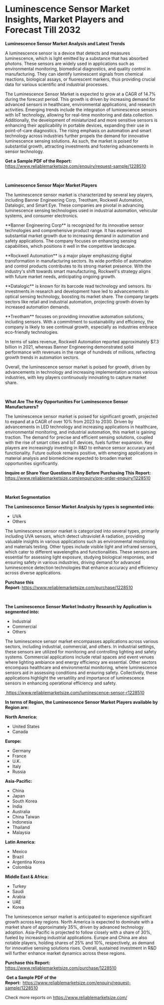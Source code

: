 <p><h1>Luminescence Sensor Market Insights, Market Players and Forecast Till 2032</h1></p><p><strong>Luminescence Sensor Market Analysis and Latest Trends</strong></p>
<p><p>A luminescence sensor is a device that detects and measures luminescence, which is light emitted by a substance that has absorbed photons. These sensors are widely used in applications such as environmental monitoring, biomedical diagnostics, and quality control in manufacturing. They can identify luminescent signals from chemical reactions, biological assays, or fluorescent markers, thus providing crucial data for various scientific and industrial processes.</p><p>The Luminescence Sensor Market is expected to grow at a CAGR of 14.7% during the forecast period. This growth is driven by increasing demand for advanced sensors in healthcare, environmental applications, and research activities. Emerging trends include the integration of luminescence sensors with IoT technology, allowing for real-time monitoring and data collection. Additionally, the development of miniaturized and more sensitive sensors is enhancing their applicability in portable devices, expanding their use in point-of-care diagnostics. The rising emphasis on automation and smart technology across industries further propels the demand for innovative luminescence sensing solutions. As such, the market is poised for substantial growth, attracting investments and fostering advancements in sensor technology.</p></p>
<p><strong>Get a Sample PDF of the Report:&nbsp;</strong> <a href="https://www.reliablemarketsize.com/enquiry/request-sample/1228510?utm_campaign=3254&utm_medium=2&utm_source=Github&utm_content=ia&utm_term=09042025&utm_id=luminescence-sensor">https://www.reliablemarketsize.com/enquiry/request-sample/1228510</a></p>
<p>&nbsp;</p>
<p><strong>Luminescence Sensor Major Market Players</strong></p>
<p><p>The luminescence sensor market is characterized by several key players, including Banner Engineering Corp, Treotham, Rockwell Automation, Datalogic, and Smart Eye. These companies are pivotal in advancing luminescence sensing technologies used in industrial automation, vehicular systems, and consumer electronics.</p><p>**Banner Engineering Corp** is recognized for its innovative sensor technologies and comprehensive product range. It has experienced substantial market growth due to increasing demand in automation and safety applications. The company focuses on enhancing sensing capabilities, which positions it well in the competitive landscape.</p><p>**Rockwell Automation** is a major player emphasizing digital transformation in manufacturing sectors. Its wide portfolio of automation and control products contributes to its strong market presence. With the industry's shift towards smart manufacturing, Rockwell's strategy aligns with future market needs, anticipating ongoing growth.</p><p>**Datalogic** is known for its barcode read technology and sensors. Its investments in research and development have led to advancements in optical sensing technology, boosting its market share. The company targets sectors like retail and industrial automation, projecting growth driven by increased automation demands.</p><p>**Treotham** focuses on providing innovative automation solutions, including sensors. With a commitment to sustainability and efficiency, the company is likely to see continual growth, especially as industries embrace eco-friendly technologies.</p><p>In terms of sales revenue, Rockwell Automation reported approximately $7.3 billion in 2021, whereas Banner Engineering demonstrated solid performance with revenues in the range of hundreds of millions, reflecting growth trends in automation sectors. </p><p>Overall, the luminescence sensor market is poised for growth, driven by advancements in technology and increasing implementation across various industries, with key players continuously innovating to capture market share.</p></p>
<p>&nbsp;</p>
<p><strong>What Are The Key Opportunities For Luminescence Sensor Manufacturers?</strong></p>
<p><p>The luminescence sensor market is poised for significant growth, projected to expand at a CAGR of over 10% from 2023 to 2030. Driven by advancements in LED technology and increasing applications in healthcare, environmental monitoring, and industrial automation, this market is gaining traction. The demand for precise and efficient sensing solutions, coupled with the rise of smart cities and IoT devices, fuels further expansion. Key players are increasingly investing in R&D to enhance sensor accuracy and functionality. Future outlook remains positive, with emerging applications in material analysis and biomedicine expected to broaden market opportunities significantly.</p></p>
<p><strong>Inquire or Share Your Questions If Any Before Purchasing This Report:</strong> <a href="https://www.reliablemarketsize.com/enquiry/pre-order-enquiry/1228510?utm_campaign=3254&utm_medium=2&utm_source=Github&utm_content=ia&utm_term=09042025&utm_id=luminescence-sensor">https://www.reliablemarketsize.com/enquiry/pre-order-enquiry/1228510</a></p>
<p>&nbsp;</p>
<p><strong>Market Segmentation</strong></p>
<p><strong>The Luminescence Sensor Market Analysis by types is segmented into:</strong></p>
<p><ul><li>UVA</li><li>Others</li></ul></p>
<p><p>The luminescence sensor market is categorized into several types, primarily including UVA sensors, which detect ultraviolet A radiation, providing valuable insights in various applications such as environmental monitoring and materials testing. Other types include visible light and infrared sensors, which cater to different wavelengths and functionalities. These sensors are essential for assessing light exposure, studying biological responses, and ensuring safety in various industries, driving demand for advanced luminescence detection technologies that enhance accuracy and efficiency across diverse applications.</p></p>
<p><strong>Purchase this Report:&nbsp;</strong><a href="https://www.reliablemarketsize.com/purchase/1228510?utm_campaign=3254&utm_medium=2&utm_source=Github&utm_content=ia&utm_term=09042025&utm_id=luminescence-sensor">https://www.reliablemarketsize.com/purchase/1228510</a></p>
<p>&nbsp;</p>
<p><strong>The Luminescence Sensor Market Industry Research by Application is segmented into:</strong></p>
<p><ul><li>Industrial</li><li>Commercial</li><li>Others</li></ul></p>
<p><p>The luminescence sensor market encompasses applications across various sectors, including industrial, commercial, and others. In industrial settings, these sensors are utilized for monitoring and controlling lighting and safety systems. Commercial applications include retail spaces and event venues where lighting ambiance and energy efficiency are essential. Other sectors encompass healthcare and environmental monitoring, where luminescence sensors aid in assessing conditions and ensuring safety. Collectively, these applications highlight the versatility and importance of luminescence sensors in enhancing operational efficiency and safety.</p></p>
<p><a href="https://www.reliablemarketsize.com/luminescence-sensor-r1228510?utm_campaign=3254&utm_medium=2&utm_source=Github&utm_content=ia&utm_term=09042025&utm_id=luminescence-sensor">&nbsp;https://www.reliablemarketsize.com/luminescence-sensor-r1228510</a></p>
<p><strong>In terms of Region, the Luminescence Sensor Market Players available by Region are:</strong></p>
<p>
    <p> <strong> North America: </strong>
        <ul>
            <li>United States</li>
            <li>Canada</li>
        </ul>
        </p> 
    <p> <strong> Europe: </strong>
        <ul>
            <li>Germany</li>
            <li>France</li>
            <li>U.K.</li>
            <li>Italy</li>
            <li>Russia</li>
        </ul>
        </p> 
    <p> <strong> Asia-Pacific: </strong>
        <ul>
            <li>China</li>
            <li>Japan</li>
            <li>South Korea</li>
            <li>India</li>
            <li>Australia</li>
            <li>China Taiwan</li>
            <li>Indonesia</li>
            <li>Thailand</li>
            <li>Malaysia</li>
        </ul>
        </p> 
    <p> <strong> Latin America: </strong>
        <ul>
            <li>Mexico</li>
            <li>Brazil</li>
            <li>Argentina Korea</li>
            <li>Colombia</li>
        </ul>
        </p> 
    <p> <strong> Middle East & Africa: </strong>
        <ul>
            <li>Turkey</li>
            <li>Saudi</li>
            <li>Arabia</li>
            <li>UAE</li>
            <li>Korea</li>
        </ul>
    </p>
    </p>
<p><p>The luminescence sensor market is anticipated to experience significant growth across key regions. North America is expected to dominate with a market share of approximately 35%, driven by advanced technology adoption. Asia-Pacific is projected to follow closely with a share of 30%, fueled by increasing industrial applications. Europe and China are also notable players, holding shares of 25% and 10%, respectively, as demand for innovative sensing solutions rises. Overall, sustained investment in R&D will further enhance market dynamics across these regions.</p></p>
<p><strong>Purchase this Report: </strong><a href="https://www.reliablemarketsize.com/purchase/1228510?utm_campaign=3254&utm_medium=2&utm_source=Github&utm_content=ia&utm_term=09042025&utm_id=luminescence-sensor">https://www.reliablemarketsize.com/purchase/1228510</a></p>
<p>&nbsp;<strong>Get a Sample PDF of the Report:&nbsp;&nbsp;</strong><a href="https://www.reliablemarketsize.com/enquiry/request-sample/1228510?utm_campaign=3254&utm_medium=2&utm_source=Github&utm_content=ia&utm_term=09042025&utm_id=luminescence-sensor">https://www.reliablemarketsize.com/enquiry/request-sample/1228510</a></p>
<p><strong></strong></p>
<p>Check more reports on <a href="https://www.reliablemarketsize.com/?utm_campaign=3254&utm_medium=2&utm_source=Github&utm_content=ia&utm_term=09042025&utm_id=luminescence-sensor">https://www.reliablemarketsize.com/</a></p>